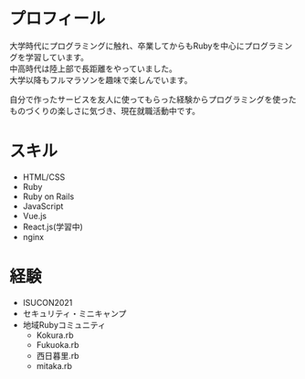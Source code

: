 # プロフィール

大学時代にプログラミングに触れ、卒業してからもRubyを中心にプログラミングを学習しています。  
中高時代は陸上部で長距離をやっていました。  
大学以降もフルマラソンを趣味で楽しんでいます。  

自分で作ったサービスを友人に使ってもらった経験からプログラミングを使ったものづくりの楽しさに気づき、現在就職活動中です。  

# スキル

- HTML/CSS
- Ruby
- Ruby on Rails
- JavaScript
- Vue.js
- React.js(学習中)
- nginx

# 経験

- ISUCON2021
- セキュリティ・ミニキャンプ
- 地域Rubyコミュニティ
  - Kokura.rb
  - Fukuoka.rb
  - 西日暮里.rb
  - mitaka.rb
